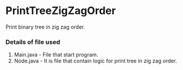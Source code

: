 # PrintTreeZigZagOrder
 Print binary tree in zig zag order.
 
### Details of file used
1. Main.java - File that start program.
2. Node.java - It is file that contain logic for print tree in zig zag order.
